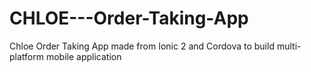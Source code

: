 # CHLOE---Order-Taking-App
Chloe Order Taking App made from Ionic 2 and Cordova to build multi-platform mobile application

